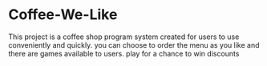 # Coffee-We-Like
This project is a coffee shop program system created for users to use conveniently and quickly. you can choose to order the menu as you like and there are games available to users. play for a chance to win discounts
